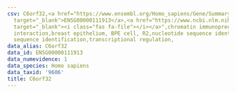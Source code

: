 ```yaml
---
csv: C6orf32,<a href="https://www.ensembl.org/Homo_sapiens/Gene/Summary?db=core;g=ENSG00000111913"
  target="_blank">ENSG00000111913</a>,<a href="https://www.ncbi.nlm.nih.gov/pubmed/22863008"
  target="_blank"><i class="fas fa-file"></i></a>",chromatin immunoprecipitation assay,direct
  interaction,breast epithelium, BPE cell, R2,nucleotide sequence identification,nucleotide
  sequence identification,transcriptional regulation,
data_alias: C6orf32
data_id: ENSG00000111913
data_numevidence: 1
data_species: Homo sapiens
data_taxid: '9606'
title: C6orf32
---
```

